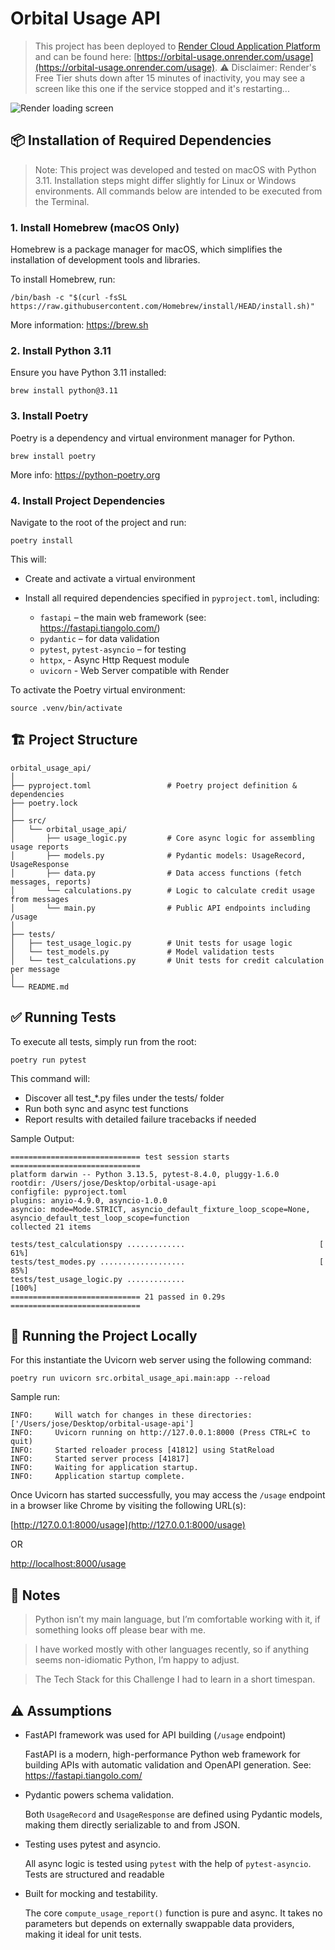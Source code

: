 # Orbital Usage API

> This project has been deployed to [Render Cloud Application Platform](https://render.com/) and can be found here: [https://orbital-usage.onrender.com/usage](https://orbital-usage.onrender.com/usage). ⚠️ Disclaimer: Render's Free Tier shuts down after 15 minutes of inactivity, you may see  a screen like this one if the service stopped and it's restarting...

![Render loading screen](https://i.ibb.co/GQ5bNgnd/application-loading.jpg)

## 📦 Installation of Required Dependencies

> Note: This project was developed and tested on macOS with Python 3.11. Installation steps might differ slightly for Linux or Windows environments. All commands below are intended to be executed from the Terminal.

### 1. Install Homebrew (macOS Only)

Homebrew is a package manager for macOS, which simplifies the installation of development tools and libraries.

To install Homebrew, run:

```
/bin/bash -c "$(curl -fsSL https://raw.githubusercontent.com/Homebrew/install/HEAD/install.sh)"
```
More information: https://brew.sh

### 2. Install Python 3.11

Ensure you have Python 3.11 installed:

```
brew install python@3.11
```

### 3. Install Poetry

Poetry is a dependency and virtual environment manager for Python.

```
brew install poetry
```

More info: https://python-poetry.org

### 4. Install Project Dependencies

Navigate to the root of the project and run:

```
poetry install
```

This will:

- Create and activate a virtual environment
- Install all required dependencies specified in `pyproject.toml`, including:

  - `fastapi` – the main web framework (see: https://fastapi.tiangolo.com/)
  - `pydantic` – for data validation
  - `pytest`, `pytest-asyncio` – for testing
  - `httpx`,  - Async Http Request module
  - `uvicorn` - Web Server compatible with Render

To activate the Poetry virtual environment:

```
source .venv/bin/activate
```

## 🏗️ Project Structure

```
orbital_usage_api/
│
├── pyproject.toml                 # Poetry project definition & dependencies
├── poetry.lock
│
├── src/
│   └── orbital_usage_api/
│       ├── usage_logic.py         # Core async logic for assembling usage reports
│       ├── models.py              # Pydantic models: UsageRecord, UsageResponse
│       ├── data.py                # Data access functions (fetch messages, reports)
│       └── calculations.py        # Logic to calculate credit usage from messages
│       └── main.py                # Public API endpoints including /usage
│
├── tests/
│   ├── test_usage_logic.py        # Unit tests for usage logic
│   └── test_models.py             # Model validation tests
│   └── test_calculations.py       # Unit tests for credit calculation per message
│
└── README.md
```
## ✅ Running Tests

To execute all tests, simply run from the root:

```
poetry run pytest
```

This command will:

- Discover all test_*.py files under the tests/ folder
- Run both sync and async test functions
- Report results with detailed failure tracebacks if needed

Sample Output:

```
============================= test session starts =============================
platform darwin -- Python 3.13.5, pytest-8.4.0, pluggy-1.6.0
rootdir: /Users/jose/Desktop/orbital-usage-api
configfile: pyproject.toml
plugins: anyio-4.9.0, asyncio-1.0.0
asyncio: mode=Mode.STRICT, asyncio_default_fixture_loop_scope=None, asyncio_default_test_loop_scope=function
collected 21 items

tests/test_calculationspy .............                              [ 61%]
tests/test_modes.py ...................                              [ 85%]
tests/test_usage_logic.py .............                              [100%]
============================= 21 passed in 0.29s =============================
```

## 🚀 Running the Project Locally

For this instantiate the Uvicorn web server using the following command:

```
poetry run uvicorn src.orbital_usage_api.main:app --reload
```

Sample run:

```
INFO:     Will watch for changes in these directories: ['/Users/jose/Desktop/orbital-usage-api']
INFO:     Uvicorn running on http://127.0.0.1:8000 (Press CTRL+C to quit)
INFO:     Started reloader process [41812] using StatReload
INFO:     Started server process [41817]
INFO:     Waiting for application startup.
INFO:     Application startup complete.
```

Once Uvicorn has started successfully, you may access the `/usage` endpoint in a browser like Chrome by visiting the following URL(s):

[http://127.0.0.1:8000/usage](http://127.0.0.1:8000/usage)

OR

[http://localhost:8000/usage](http://localhost:8000/usage)

## 📝 Notes

> Python isn’t my main language, but I’m comfortable working with it, if something looks off please bear with me.

> I have worked mostly with other languages recently, so if anything seems non-idiomatic Python, I’m happy to adjust.

> The Tech Stack for this Challenge I had to learn in a short timespan.

## ⚠️ Assumptions

- FastAPI framework was used for API building (`/usage` endpoint)

  FastAPI is a modern, high-performance Python web framework for building APIs with automatic validation and OpenAPI generation. See: https://fastapi.tiangolo.com/

- Pydantic powers schema validation.

  Both `UsageRecord` and `UsageResponse` are defined using Pydantic models, making them directly serializable to and from JSON.

- Testing uses pytest and asyncio.

  All async logic is tested using `pytest` with the help of `pytest-asyncio`. Tests are structured and readable

- Built for mocking and testability.

  The core `compute_usage_report()` function is pure and async. It takes no parameters but depends on externally swappable data providers, making it ideal for unit tests.